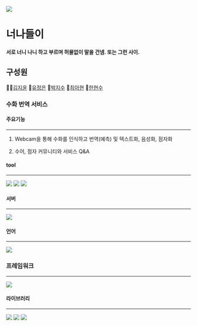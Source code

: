 <img src="https://capsule-render.vercel.app/api?type=waving&color=auto&height=300&section=header&text=intimate%20relationship&animation=twinkling&fontSize=70" />

# 너나들이 
#### 서로 너니 나니 하고 부르며 허물없이 말을 건넴. 또는 그런 사이.

구성원
---
👩‍🦰[김지윤](https://github.com/KimJY37) 👧[유정은](https://github.com/yoojeongeun) 🧑[박지수](https://github.com/pjs12) 👩[최아현](https://github.com/cahyeonc) 👦[한현수](https://github.com/indiaprince)

### 수화 번역 서비스
 
#### 주요기능
---
1. Webcam을 통해 수화를 인식하고 번역(예측) 및 텍스트화, 음성화, 점자화

2. 수어, 점자 커뮤니티와 서비스 Q&A 





#### tool
---
<img src="https://img.shields.io/badge/GitHub-181717?style=flat-square&logo=GitHub&logoColor=white"/> <img src="https://img.shields.io/badge/Jupyter-F37626?style=flat-square&logo=Jupyter&logoColor=white"/> <img src="https://img.shields.io/badge/VSCode-007ACC?style=flat-square&logo=Visual Studio Code&logoColor=white"/>

#### 서버
---
<img src="https://img.shields.io/badge/AWS-232F3E?style=flat-square&logo=Amazon AWS&logoColor=white"/>

#### 언어
---
<img src="https://img.shields.io/badge/Python-3776AB?style=flat-square&logo=Python&logoColor=white"/>

### 프레임워크
---
<img src="https://img.shields.io/badge/Django-092E20?style=flat-square&logo=Django&logoColor=white"/>

#### 라이브러리
---
<img src="https://img.shields.io/badge/TensorFlow-FF6F00?style=flat-square&logo=TensorFlow&logoColor=white"/> <img src="https://img.shields.io/badge/Numpy-013243?style=flat-square&logo=Numpy&logoColor=white"/> <img src="https://img.shields.io/badge/OpenCV-5C3EE8?style=flat-square&logo=OpenCV&logoColor=white"/>

